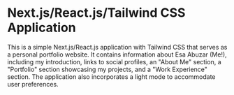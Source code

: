 # Next.js/React.js/Tailwind CSS Application

This is a simple Next.js/React.js application with Tailwind CSS that serves as a personal portfolio website. It contains information about Esa Abuzar (Me!), including my introduction, links to social profiles, an "About Me" section, a "Portfolio" section showcasing my projects, and a "Work Experience" section. The application also incorporates a light mode to accommodate user preferences.

